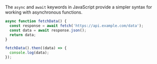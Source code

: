 The `async` and `await` keywords in JavaScript provide a simpler syntax for working with asynchronous functions.

```js
async function fetchData() {
  const response = await fetch('https://api.example.com/data');
  const data = await response.json();
  return data;
}

fetchData().then((data) => {
  console.log(data);
});
```

